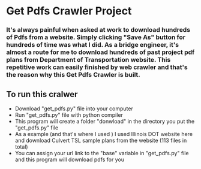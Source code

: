 # Get Pdfs Crawler Project

### It's always painful when asked at work to download hundreds of Pdfs from a website. Simply clicking "Save As" button for hundreds of time was what I did. As a bridge engineer, it's almost a route for me to download hundreds of past project pdf plans from Department of Transportation website. This repetitive work can easily finished by web crawler and that's the reason why this Get Pdfs Crawler is built.

## To run this cralwer
- Download "get_pdfs.py" file into your computer
- Run "get_pdfs.py" file with python compiler
- This program will create a folder "donwload" in the directory you put the "get_pdfs.py" file
- As a example (and that's where I used ) I used Illinois DOT website here and download Culvert TSL sample plans from the website (113 files in total)
- You can assign your url link to the "base" variable in "get_pdfs.py" file and this program will download pdfs for you